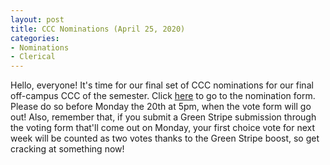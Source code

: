 ```yaml
---
layout: post
title: CCC Nominations (April 25, 2020)
categories:
- Nominations
- Clerical
---
```


Hello, everyone!  It's time for our final set of CCC nominations for our final off-campus CCC of the semester.  Click [here](https://forms.gle/h5nsbN95PbEMDASdA) to go to the nomination form.  Please do so before Monday the 20th at 5pm, when the vote form will go out!  Also, remember that, if you submit a Green Stripe submission through the voting form that'll come out on Monday, your first choice vote for next week will be counted as two votes thanks to the Green Stripe boost, so get cracking at something now!
